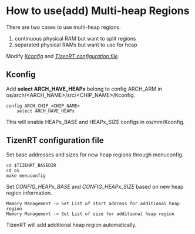 # How to use(add) Multi-heap Regions

There are two cases to use multi-heap regions.  
1. continuous physical RAM but want to split regions  
2. separated physical RAMs but want to use for heap  

Modify *[Kconfig](#Kconfig)* and *[TizenRT configuration file](#tizenrt-configuration-file)*.  

## Kconfig

Add **select ARCH_HAVE_HEAPx** belong to config ARCH_ARM in os/arch/<ARCH_NAME>/src/<CHIP_NAME>/Kconfig.
```
config ARCH_CHIP_<CHIP_NAME>
	select ARCH_HAVE_HEAPx
```
This will enable HEAPx_BASE and HEAPx_SIZE configs in os/mm/Kconfig.

## TizenRT configuration file

Set base addresses and sizes for new heap regions through menuconfig.
```
cd $TIZENRT_BASEDIR
cd os
make menuconfig
```
Set *CONFIG_HEAPx_BASE* and *CONFIG_HEAPx_SIZE* based on new heap region information.
```
Memory Management -> Set List of start address for additional heap region
Memory Management -> Set List of size for additional heap region
```

TizenRT will add additional heap region automatically.
